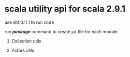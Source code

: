scala utility api for scala 2.9.1
=================================

use sbt 0.11.1 to run code

run _**package**_ command to create jar file for each module

1. Collection utils

2. Actors utils